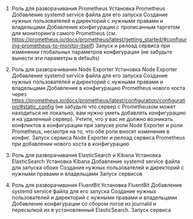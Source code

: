 1. Роль для разворачивания Prometheus
Установка Prometheus
Добавление systemd service файла для его запуска
Создание нужных пользователей и директорий с нужными правами и владельцами
Добавление конфигурации с прописанным таргетом для мониторинга самого Prometheus (см. https://prometheus.io/docs/prometheus/latest/getting_started/#configuring-prometheus-to-monitor-itself)
Запуск и релоад сервиса при изменении глобальных параметров конфигурации (не забудьте вынести эти параметры в defaults)

2. Роль для разворачивания Node Exporter
Установка Node Exporter
Добавление systemd service файла для его запуска
Создание нужных пользователей и директорий с нужными правами и владельцами
Добавление в конфигурацию Prometheus нового хоста через https://prometheus.io/docs/prometheus/latest/configuration/configuration/#static_config (не забудьте что сервер с Prometheusом может находиться не локально, вам нужно уметь добавлять конфигурацию и на удаленный сервер). Учтите, что у вас не должно возникать конфликтов в конфигурации при запуске роли Node Exporter и роли Prometheus, несмотря на то, что обе роли вносят изменения в конфиг.
Запуск сервиса Node Exporter и релоад сервиса Prometheus при добавлении нового хоста в конфигурацию

3. Роль для разворачивания ElasticSearch и Kibana
Установка ElasticSearch
Установка Kibana
Добавление systemd service файла для запуска обоих
Создание нужных пользователей и директорий с нужными правами и владельцами
Запуск сервисов

4. Роль для разворачивания FluentBit
Установка FluentBit
Добавление systemd service файла для его запуска
Создание нужных пользователей и директорий с нужными правами и владельцами
Добавление конфигурации со сбором логов из journald и пересылкой их в установленный ElasticSearch.
Запуск сервиса
